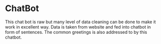 # ChatBot
This chat bot is raw but many level of data cleaning can be done to make it work in excellent way.
Data is taken from website and fed into chatbot in form of sentences.
The common greetings is also addressed to by this chatbot.
